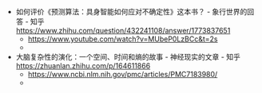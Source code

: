 - 如何评价《预测算法：具身智能如何应对不确定性》这本书？ - 象行世界的回答 - 知乎
  https://www.zhihu.com/question/432241108/answer/1773837651
	- https://www.youtube.com/watch?v=MUbeP0LzBCc&t=2s
	-
- 大脑复杂性的演化：一个空间、时间和熵的故事 - 神经现实的文章 - 知乎
  https://zhuanlan.zhihu.com/p/164611866
	- https://www.ncbi.nlm.nih.gov/pmc/articles/PMC7183980/
	-
